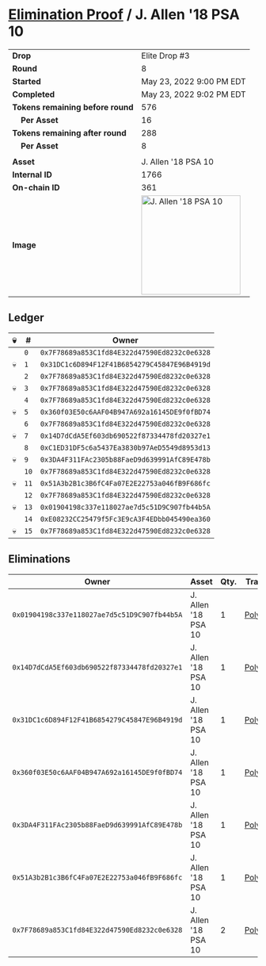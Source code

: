 # [Elimination Proof](./readme.md) / J. Allen &#039;18 PSA 10

|||
|---|---|
| **Drop** | Elite Drop #3 |
| **Round** | 8 |
| **Started** | May 23, 2022 9:00 PM EDT |
| **Completed** | May 23, 2022 9:02 PM EDT |
| **Tokens remaining before round** | 576 |
| **&nbsp;&nbsp;&nbsp;&nbsp;Per Asset** | 16 |
| **Tokens remaining after round** | 288 |
| **&nbsp;&nbsp;&nbsp;&nbsp;Per Asset** | 8 |
| | |
| **Asset** | J. Allen &#039;18 PSA 10 |
| **Internal ID** | 1766 |
| **On-chain ID** | 361 |
| **Image** | <img src="https://tcdn.blokpax.com/9648a5d9-1829-4df9-93c1-d5259178749c/277729c779ca9e96791431376ff8d12aea517259b04b035396580e4047963a8f.png" height="200" alt="J. Allen &#039;18 PSA 10" /> |

## Ledger

| 💀 | # | Owner |
| --- | --- | --- |
|  | `0` | `0x7F78689a853C1fd84E322d47590Ed8232c0e6328` |
| 💀 | `1` | `0x31DC1c6D894F12F41B6854279C45847E96B4919d` |
|  | `2` | `0x7F78689a853C1fd84E322d47590Ed8232c0e6328` |
| 💀 | `3` | `0x7F78689a853C1fd84E322d47590Ed8232c0e6328` |
|  | `4` | `0x7F78689a853C1fd84E322d47590Ed8232c0e6328` |
| 💀 | `5` | `0x360f03E50c6AAF04B947A692a16145DE9f0fBD74` |
|  | `6` | `0x7F78689a853C1fd84E322d47590Ed8232c0e6328` |
| 💀 | `7` | `0x14D7dCdA5Ef603db690522f87334478fd20327e1` |
|  | `8` | `0xC1ED31DF5c6a5437Ea3830b97AeD5549d8953d13` |
| 💀 | `9` | `0x3DA4F311FAc2305b88FaeD9d639991AfC89E478b` |
|  | `10` | `0x7F78689a853C1fd84E322d47590Ed8232c0e6328` |
| 💀 | `11` | `0x51A3b2B1c3B6fC4Fa07E2E22753a046fB9F686fc` |
|  | `12` | `0x7F78689a853C1fd84E322d47590Ed8232c0e6328` |
| 💀 | `13` | `0x01904198c337e118027ae7d5c51D9C907fb44b5A` |
|  | `14` | `0xE08232CC25479f5Fc3E9cA3F4EDbb045490ea360` |
| 💀 | `15` | `0x7F78689a853C1fd84E322d47590Ed8232c0e6328` |


## Eliminations

| Owner | Asset | Qty. | Transaction |
| --- | --- | --- | --- |
| `0x01904198c337e118027ae7d5c51D9C907fb44b5A` | J. Allen '18 PSA 10 | 1 | [Polygonscan](https://polygonscan.com/tx/0x4d5aba379d3a765c386bd5af11418621a4e42b052904f4b0a771ce65ec5c64e5) |
| `0x14D7dCdA5Ef603db690522f87334478fd20327e1` | J. Allen '18 PSA 10 | 1 | [Polygonscan](https://polygonscan.com/tx/0x186dc4761ea9694ef22bf39376c3a84331f8b2757db3a334910d894a58b1772a) |
| `0x31DC1c6D894F12F41B6854279C45847E96B4919d` | J. Allen '18 PSA 10 | 1 | [Polygonscan](https://polygonscan.com/tx/0x8edd54ae8e4b663679ad93ba933af54877460c30bb964942d4fee990794669db) |
| `0x360f03E50c6AAF04B947A692a16145DE9f0fBD74` | J. Allen '18 PSA 10 | 1 | [Polygonscan](https://polygonscan.com/tx/0xf076a62e3946f86eb51dd5769a9581cef31cf44923ecc2e55008ab8f5ce91214) |
| `0x3DA4F311FAc2305b88FaeD9d639991AfC89E478b` | J. Allen '18 PSA 10 | 1 | [Polygonscan](https://polygonscan.com/tx/0xafbf53f7aae20a3be32c0f951e06f37e4cfb7ac7ff480322d96e52dfa0a48709) |
| `0x51A3b2B1c3B6fC4Fa07E2E22753a046fB9F686fc` | J. Allen '18 PSA 10 | 1 | [Polygonscan](https://polygonscan.com/tx/0x23408d6d61e3297ba5080b4170abd4554ac1556e21d4512f3f7a2bc046c95f85) |
| `0x7F78689a853C1fd84E322d47590Ed8232c0e6328` | J. Allen '18 PSA 10 | 2 | [Polygonscan](https://polygonscan.com/tx/0x3ed5a896a66f5980d45cbbac81d571cce51b5eeef497fe5e0c62a8ad0d10a88c) |
